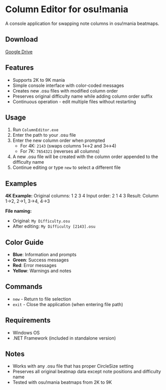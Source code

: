 ﻿# Column Editor for osu!mania

A console application for swapping note columns in osu!mania beatmaps.

## Download
[Google Drive](https://drive.google.com/file/d/1uk_YTFIG23fZPjo825vV0J6DUGtNVW2S/view?usp=sharing)

## Features

- Supports 2K to 9K mania
- Simple console interface with color-coded messages
- Creates new .osu files with modified column order
- Preserves original difficulty name while adding column order suffix
- Continuous operation - edit multiple files without restarting

## Usage

1. Run `ColumnEditor.exe`
2. Enter the path to your .osu file
3. Enter the new column order when prompted
   - For 4K: `2143` (swaps columns 1↔2 and 3↔4)
   - For 7K: `7654321` (reverses all columns)
4. A new .osu file will be created with the column order appended to the difficulty name
5. Continue editing or type `new` to select a different file

## Examples

**4K Example:**
Original columns: 1 2 3 4
Input order: 2 1 4 3
Result: Column 1→2, 2→1, 3→4, 4→3

**File naming:**
- Original: `My Difficulty.osu`
- After editing: `My Difficulty [2143].osu`

## Color Guide

- **Blue**: Information and prompts
- **Green**: Success messages
- **Red**: Error messages
- **Yellow**: Warnings and notes

## Commands

- `new` - Return to file selection
- `exit` - Close the application (when entering file path)

## Requirements

- Windows OS
- .NET Framework (included in standalone version)

## Notes

- Works with any .osu file that has proper CircleSize setting
- Preserves all original beatmap data except note positions and difficulty name
- Tested with osu!mania beatmaps from 2K to 9K

